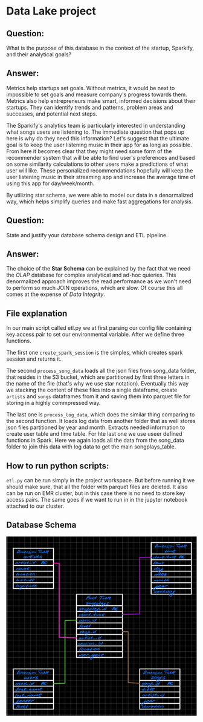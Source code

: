 # Data Lake project

## Question:

What is the purpose of this database in the context of the startup, Sparkify, and their analytical goals?

## Answer:

Metrics help startups set goals. Without metrics, it would be next to impossible to set goals and measure company's progress towards them. Metrics also help entrepreneurs make smart, informed decisions about their startups. They can identify trends and patterns, problem areas and successes, and potential next steps.

The Sparkify's analytics team is particularly interested in understanding what songs users are listening to. The immediate question that pops up here is why do they need this information? Let's suggest that the ultimate goal is to keep the user listening music in their app for as long as possible. From here it becomes clear that they might need some form of the recommender system that will be able to find user's preferences and based on some similarity calculations to other users make a predictions of what user will like. These personalized recommendations hopefully will keep the user listening music in their streaming app and increase the average time of using this app for day/week/month.

By utilizing star schema, we were able to model our data in a denormalized way, which helps simplify queries and make fast aggregations for analysis.

## Question:

State and justify your database schema design and ETL pipeline.

## Answer:

The choice of the **Star Schema** can be explained by the fact that we need the *OLAP* database for complex analytical and ad-hoc quieries. This denormalized approach improves the read performance as we won't need to perform so much JOIN operations, which are slow. Of course this all comes at the expense of *Data Integrity*.

## File explanation

In our main script called etl.py we at first parsing our config file containing key access pair to set our 
environmental variable. After we define three functions. 

The first one `create_spark_session` is the simples, which creates spark session and returns it. 

The second `process_song_data` loads all the json files from song_data folder, that resides in the S3 bucket, which are partitioned by first three letters in the name of the file (that's why we use star notation). Eventually this way we stacking the content of these files into a single dataframe, create `artists` and `songs` dataframes from it and saving them into parquet file for storing in a highly commpressed way.

The last one is `process_log_data`, which does the similar thing comparing to the second function. It loads log data from another folder that as well stores json files partitioned by year and month. Extracts needed information to create user table and time table. For hte last one we use useer defined functions in Spark. Here we again loads all the data from the song_data folder to join this data with log data to get the main songplays_table.


## How to run python scripts:

`etl.py` can be run simply in the project workspace. But before running it we should make sure, that all the folder with parquet files are deleted. It also can be run on EMR cluster, but in this case there is no need to store key access pairs. The same goes if we want to run in in the jupyter notebook attached to our cluster.


## Database Schema

![star_schema](./db_schema.png)



